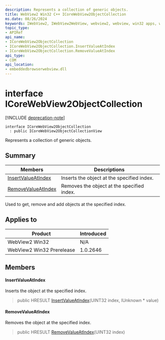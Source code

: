 ```yaml
---
description: Represents a collection of generic objects.
title: WebView2 Win32 C++ ICoreWebView2ObjectCollection
ms.date: 08/26/2024
keywords: IWebView2, IWebView2WebView, webview2, webview, win32 apps, win32, edge, ICoreWebView2, ICoreWebView2Controller, browser control, edge html, ICoreWebView2ObjectCollection
topic_type: 
- APIRef
api_name:
- ICoreWebView2ObjectCollection
- ICoreWebView2ObjectCollection.InsertValueAtIndex
- ICoreWebView2ObjectCollection.RemoveValueAtIndex
api_type:
- COM
api_location:
- embeddedbrowserwebview.dll
---
```


# interface ICoreWebView2ObjectCollection

[!INCLUDE [deprecation-note](../includes/deprecation-note.md)]

```
interface ICoreWebView2ObjectCollection
  : public ICoreWebView2ObjectCollectionView
```

Represents a collection of generic objects.

## Summary

 Members                        | Descriptions
--------------------------------|---------------------------------------------
[InsertValueAtIndex](#insertvalueatindex) | Inserts the object at the specified index.
[RemoveValueAtIndex](#removevalueatindex) | Removes the object at the specified index.

Used to get, remove and add objects at the specified index.

## Applies to

Product                         | Introduced
--------------------------------|---------------------------------------------
WebView2 Win32            |    N/A
WebView2 Win32 Prerelease |    1.0.2646

## Members

#### InsertValueAtIndex

Inserts the object at the specified index.

> public HRESULT [InsertValueAtIndex](#insertvalueatindex)(UINT32 index, IUnknown * value)

#### RemoveValueAtIndex

Removes the object at the specified index.

> public HRESULT [RemoveValueAtIndex](#removevalueatindex)(UINT32 index)

